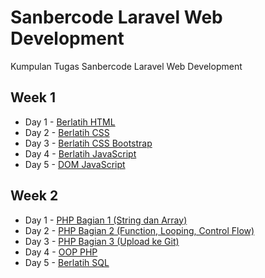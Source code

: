 # Sanbercode Laravel Web Development
Kumpulan Tugas Sanbercode Laravel Web Development

## Week 1

- Day 1 - [Berlatih HTML](https://github.com/abdhsani/Sanbercode-Laravel-Web-Development/tree/master/Week%201%20Day%201%20-%20Berlatih%20HTML)
- Day 2 - [Berlatih CSS](https://github.com/abdhsani/Sanbercode-Laravel-Web-Development/tree/master/Week%201%20Day%202%20-%20Berlatih%20CSS)
- Day 3 - [Berlatih CSS Bootstrap](https://github.com/abdhsani/Sanbercode-Laravel-Web-Development/tree/master/Week%201%20Day%203%20-%20Berlatih%20CSS%20Bootstrap)
- Day 4 - [Berlatih JavaScript](https://github.com/abdhsani/Sanbercode-Laravel-Web-Development/tree/master/Week%201%20Day%204%20-%20Berlatih%20JavaScript)
- Day 5 - [DOM JavaScript](https://github.com/abdhsani/Sanbercode-Laravel-Web-Development/tree/master/Week%201%20Day%205%20-%20DOM%20JavaScript)

## Week 2

- Day 1 - [PHP Bagian 1 (String dan Array)](https://github.com/abdhsani/Sanbercode-Laravel-Web-Development/tree/master/Week%202%20Day%201%20-%20PHP%20Bagian%201/php-1)
- Day 2 - [PHP Bagian 2 (Function, Looping, Control Flow)](https://github.com/abdhsani/Sanbercode-Laravel-Web-Development/tree/master/Week%202%20Day%202%20-%20PHP%20Bagian%202/php-2)
- Day 3 - [PHP Bagian 3 (Upload ke Git)](https://github.com/abdhsani/Sanbercode-Laravel-Web-Development/tree/master/Week%202%20Day%203%20-%20PHP%20Bagian%203/php-3)
- Day 4 - [OOP PHP](https://github.com/abdhsani/Sanbercode-Laravel-Web-Development/tree/master/Week%202%20Day%204%20-%20OOP%20PHP/oop)
- Day 5 - [Berlatih SQL](https://github.com/abdhsani/Sanbercode-Laravel-Web-Development/tree/master/Week%202%20Day%205%20-%20Belajar%20SQL)


